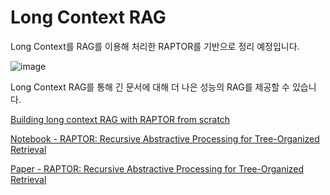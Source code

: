 # Long Context RAG

Long Context를 RAG를 이용해 처리한 RAPTOR를 기반으로 정리 예정입니다. 


![image](https://github.com/user-attachments/assets/8f193c82-ac96-42d2-b207-50ba366b1885)

Long Context RAG를 통해 긴 문서에 대해 더 나은 성능의 RAG를 제공할 수 있습니다.

[Building long context RAG with RAPTOR from scratch](https://www.youtube.com/watch?v=jbGchdTL7d0)

[Notebook - RAPTOR: Recursive Abstractive Processing for Tree-Organized Retrieval](https://github.com/langchain-ai/langchain/blob/master/cookbook/RAPTOR.ipynb)

[Paper - RAPTOR: Recursive Abstractive Processing for Tree-Organized Retrieval](https://arxiv.org/abs/2401.18059)

